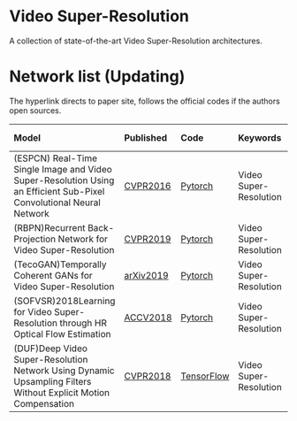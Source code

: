 # Video Super-Resolution
A collection of state-of-the-art Video Super-Resolution architectures.

# Network list (Updating)
The hyperlink directs to paper site, follows the official codes if the authors open sources.

|Model |Published |Code|Keywords|Person liable*|
|:-----|:---------|:-----|:-------|:-------|
|(ESPCN) Real-Time Single Image and Video Super-Resolution Using an Efficient Sub-Pixel Convolutional Neural Network| [CVPR2016](https://arxiv.org/pdf/1609.05158.pdf)|[Pytorch](https://github.com/leftthomas/ESPCN)| Video Super-Resolution | Kanghui Zhao|
|(RBPN)Recurrent Back-Projection Network for Video Super-Resolution| [CVPR2019](http://openaccess.thecvf.com/content_CVPR_2019/html/Haris_Recurrent_Back-Projection_Network_for_Video_Super-Resolution_CVPR_2019_paper.html)|[Pytorch](https://github.com/alterzero/RBPN-PyTorch)| Video Super-Resolution | Kanghui Zhao|
|(TecoGAN)Temporally Coherent GANs for Video Super-Resolution| [arXiv2019](https://arxiv.org/abs/1811.09393)|[Pytorch](https://github.com/thunil/TecoGAN)| Video Super-Resolution | Kanghui Zhao|
|(SOFVSR)2018Learning for Video Super-Resolution through HR Optical Flow Estimation| [ACCV2018](https://arxiv.org/abs/1809.08573 )|[Pytorch](https://github.com/LongguangWang/SOF-VSR)| Video Super-Resolution | Kanghui Zhao|
|(DUF)Deep Video Super-Resolution Network Using Dynamic Upsampling Filters Without Explicit Motion Compensation| [CVPR2018](http://openaccess.thecvf.com/content_cvpr_2018/html/Jo_Deep_Video_Super-Resolution_CVPR_2018_paper.html)|[TensorFlow](https://github.com/yhjo09/VSR-DUF)| Video Super-Resolution | Kanghui Zhao|
